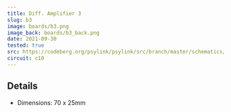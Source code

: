 ```yaml
---
title: Diff. Amplifier 3
slug: b3
image: boards/b3.png
image_back: boards/b3_back.png
date: 2021-09-30
tested: true
src: https://codeberg.org/psylink/psylink/src/branch/master/schematics/b3.kicad_pcb
circuit: c10
---
```


## Details

- Dimensions: 70 x 25mm
